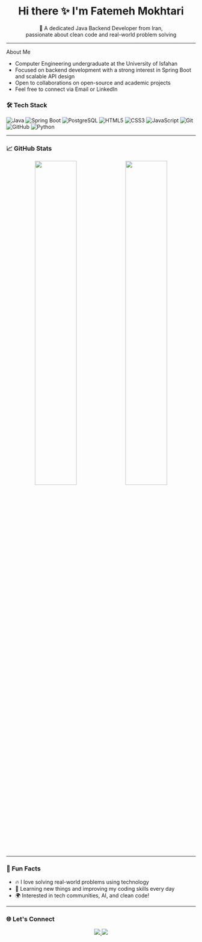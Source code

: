 <h1 align="center">Hi there ✨ I'm Fatemeh Mokhtari</h1>
<p align="center">
🌱 A dedicated Java Backend Developer from Iran,<br> passionate about clean code and real-world problem solving  

</p>

---

 About Me
<ul>
  <li>Computer Engineering undergraduate at the University of Isfahan</li>
  <li>Focused on backend development with a strong interest in Spring Boot and scalable API design</li>
  <li>Open to collaborations on open-source and academic projects</li>
  <li>Feel free to connect via Email or LinkedIn</li>
</ul>


### 🛠️ Tech Stack

![Java](https://img.shields.io/badge/Java-%23ED8B00.svg?style=flat-square&logo=java&logoColor=white)
![Spring Boot](https://img.shields.io/badge/Spring_Boot-6DB33F?style=flat-square&logo=spring-boot&logoColor=white)
![PostgreSQL](https://img.shields.io/badge/PostgreSQL-%234169E1.svg?style=flat-square&logo=postgresql&logoColor=white)
![HTML5](https://img.shields.io/badge/HTML5-%23E34F26.svg?style=flat-square&logo=html5&logoColor=white)
![CSS3](https://img.shields.io/badge/CSS3-%231572B6.svg?style=flat-square&logo=css3&logoColor=white)
![JavaScript](https://img.shields.io/badge/JavaScript-%23F7DF1E.svg?style=flat-square&logo=javascript&logoColor=black)
![Git](https://img.shields.io/badge/Git-%23F05032.svg?style=flat-square&logo=git&logoColor=white)
![GitHub](https://img.shields.io/badge/GitHub-%23121011.svg?style=flat-square&logo=github&logoColor=white)
![Python](https://img.shields.io/badge/Python-%233776AB.svg?style=flat-square&logo=python&logoColor=white)

---

### 📈 GitHub Stats

<p align="center">
  <img src="https://github-readme-stats.vercel.app/api?username=fatemeh-mkh&show_icons=true&theme=tokyonight" width="47%" />
  <img src="https://streak-stats.demolab.com?user=fatemeh-mkh&theme=tokyonight&date_format=M%20j%5B%2C%20Y%5D" width="47%" />
</p>

---

### 🧠 Fun Facts
- 🔥 I love solving real-world problems using technology
- 🧩 Learning new things and improving my coding skills every day
- 🌍 Interested in tech communities, AI, and clean code!

---

### 🌐 Let's Connect

<p align="center">
  <a href="https://www.linkedin.com/in/fatemeh-mokhtari-91035929b" target="_blank">
    <img src="https://img.shields.io/badge/-LinkedIn-0A66C2?style=for-the-badge&logo=linkedin&logoColor=white" />
  </a>
  <a href="mailto:your-email@example.com">
    <img src="https://img.shields.io/badge/-Email-D14836?style=for-the-badge&logo=gmail&logoColor=white" />
  </a>
</p>
